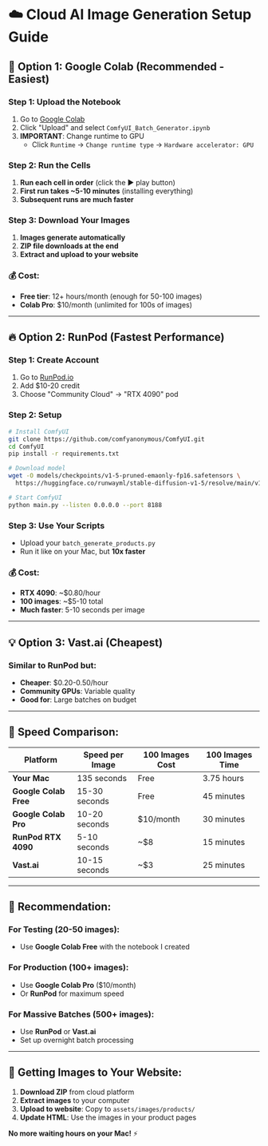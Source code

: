 # ☁️ Cloud AI Image Generation Setup Guide

## 🚀 **Option 1: Google Colab (Recommended - Easiest)**

### **Step 1: Upload the Notebook**
1. Go to [Google Colab](https://colab.research.google.com/)
2. Click "Upload" and select `ComfyUI_Batch_Generator.ipynb`
3. **IMPORTANT**: Change runtime to GPU
   - Click `Runtime` → `Change runtime type` → `Hardware accelerator: GPU`

### **Step 2: Run the Cells**
1. **Run each cell in order** (click the ▶️ play button)
2. **First run takes ~5-10 minutes** (installing everything)
3. **Subsequent runs are much faster**

### **Step 3: Download Your Images**
1. **Images generate automatically**
2. **ZIP file downloads at the end**
3. **Extract and upload to your website**

### **💰 Cost:**
- **Free tier**: 12+ hours/month (enough for 50-100 images)
- **Colab Pro**: $10/month (unlimited for 100s of images)

---

## 🔥 **Option 2: RunPod (Fastest Performance)**

### **Step 1: Create Account**
1. Go to [RunPod.io](https://runpod.io/)
2. Add $10-20 credit
3. Choose "Community Cloud" → "RTX 4090" pod

### **Step 2: Setup**
```bash
# Install ComfyUI
git clone https://github.com/comfyanonymous/ComfyUI.git
cd ComfyUI
pip install -r requirements.txt

# Download model
wget -O models/checkpoints/v1-5-pruned-emaonly-fp16.safetensors \
  https://huggingface.co/runwayml/stable-diffusion-v1-5/resolve/main/v1-5-pruned-emaonly.safetensors

# Start ComfyUI
python main.py --listen 0.0.0.0 --port 8188
```

### **Step 3: Use Your Scripts**
- Upload your `batch_generate_products.py`
- Run it like on your Mac, but **10x faster**

### **💰 Cost:**
- **RTX 4090**: ~$0.80/hour
- **100 images**: ~$5-10 total
- **Much faster**: 5-10 seconds per image

---

## 💡 **Option 3: Vast.ai (Cheapest)**

### **Similar to RunPod but:**
- **Cheaper**: $0.20-0.50/hour
- **Community GPUs**: Variable quality
- **Good for**: Large batches on budget

---

## 🎯 **Speed Comparison:**

| Platform | Speed per Image | 100 Images Cost | 100 Images Time |
|----------|----------------|------------------|-----------------|
| **Your Mac** | 135 seconds | Free | 3.75 hours |
| **Google Colab Free** | 15-30 seconds | Free | 45 minutes |
| **Google Colab Pro** | 10-20 seconds | $10/month | 30 minutes |
| **RunPod RTX 4090** | 5-10 seconds | ~$8 | 15 minutes |
| **Vast.ai** | 10-15 seconds | ~$3 | 25 minutes |

---

## 🚀 **Recommendation:**

### **For Testing (20-50 images):**
- Use **Google Colab Free** with the notebook I created

### **For Production (100+ images):**
- Use **Google Colab Pro** ($10/month) 
- Or **RunPod** for maximum speed

### **For Massive Batches (500+ images):**
- Use **RunPod** or **Vast.ai**
- Set up overnight batch processing

---

## 📁 **Getting Images to Your Website:**

1. **Download ZIP** from cloud platform
2. **Extract images** to your computer
3. **Upload to website**: Copy to `assets/images/products/`
4. **Update HTML**: Use the images in your product pages

**No more waiting hours on your Mac!** ⚡ 